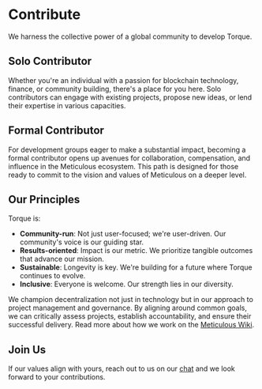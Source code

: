 # Contribute
We harness the collective power of a global community to develop Torque.

## Solo Contributor
Whether you're an individual with a passion for blockchain technology, finance, or community building, there's a place for you here. Solo contributors can engage with existing projects, propose new ideas, or lend their expertise in various capacities.

## Formal Contributor
For development groups eager to make a substantial impact, becoming a formal contributor opens up avenues for collaboration, compensation, and influence in the Meticulous ecosystem. This path is designed for those ready to commit to the vision and values of Meticulous on a deeper level.

## Our Principles

Torque is:
- **Community-run**: Not just user-focused; we're user-driven. Our community's voice is our guiding star.
- **Results-oriented**: Impact is our metric. We prioritize tangible outcomes that advance our mission.
- **Sustainable**: Longevity is key. We're building for a future where Torque continues to evolve.
- **Inclusive**: Everyone is welcome. Our strength lies in our diversity.

We champion decentralization not just in technology but in our approach to project management and governance. By aligning around common goals, we can critically assess projects, establish accountability, and ensure their successful delivery. Read more about how we work on the [Meticulous Wiki](#).

## Join Us

If our values align with yours, reach out to us on our [chat](https://t.me/torquefi) and we look forward to your contributions.